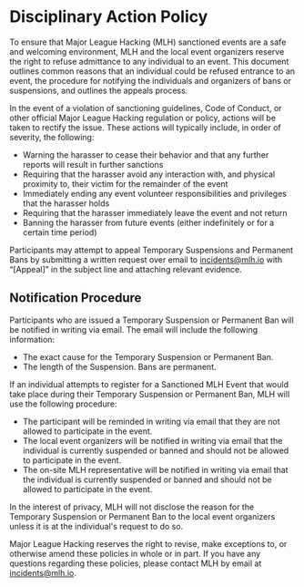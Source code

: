# Disciplinary Action Policy
To ensure that Major League Hacking (MLH) sanctioned events are a safe and welcoming environment, MLH and the local event organizers reserve the right to refuse admittance to any individual to an event. This document outlines common reasons that an individual could be refused entrance to an event, the procedure for notifying the individuals and organizers of bans or suspensions, and outlines the appeals process.

In the event of a violation of sanctioning guidelines, Code of Conduct, or other official Major League Hacking regulation or policy, actions will be taken to rectify the issue. These actions will typically include, in order of severity, the following:

- Warning the harasser to cease their behavior and that any further reports will result in further sanctions
- Requiring that the harasser avoid any interaction with, and physical proximity to, their victim for the remainder of the event
- Immediately ending any event volunteer responsibilities and privileges that the harasser holds
- Requiring that the harasser immediately leave the event and not return
- Banning the harasser from future events (either indefinitely or for a certain time period)

Participants may attempt to appeal Temporary Suspensions and Permanent Bans by submitting a written request over email to incidents@mlh.io with “[Appeal]” in the subject line and attaching relevant evidence.  

## Notification Procedure

Participants who are issued a Temporary Suspension or Permanent Ban will be notified in writing via email. The email will include the following information:

- The exact cause for the Temporary Suspension or Permanent Ban.
- The length of the Suspension. Bans are permanent.

If an individual attempts to register for a Sanctioned MLH Event that would take place during their Temporary Suspension or Permanent Ban, MLH will use the following procedure:

- The participant will be reminded in writing via email that they are not allowed to participate in the event.
- The local event organizers will be notified in writing via email that the individual is currently suspended or banned and should not be allowed to participate in the event.
- The on-site MLH representative will be notified in writing via email that the individual is currently suspended or banned and should not be allowed to participate in the event.

In the interest of privacy, MLH will not disclose the reason for the Temporary Suspension or Permanent Ban to the local event organizers unless it is at the individual's request to do so.

Major League Hacking reserves the right to revise, make exceptions to, or otherwise amend these policies in whole or in part. If you have any questions regarding these policies, please contact MLH by email at incidents@mlh.io.
